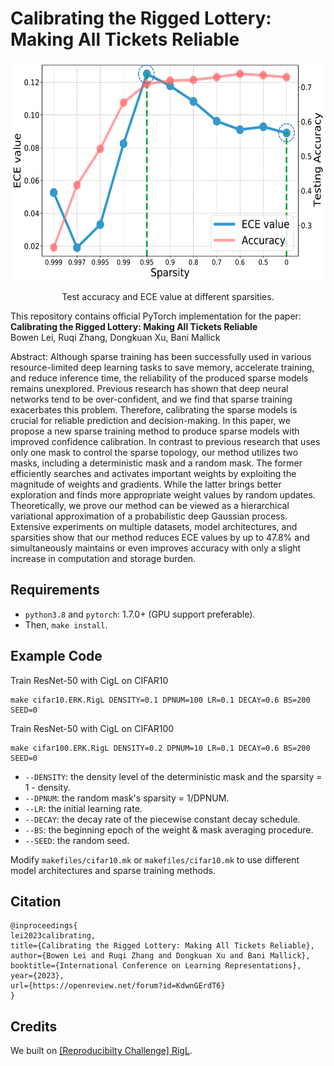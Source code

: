 # Calibrating the Rigged Lottery: Making All Tickets Reliable

<span class="img_container center" style="display: block;">
    <p align="center">
    <img alt="RigL main image" height=350 src="img/fig.pdf" style="display:block; margin-left: auto; margin-right: auto;" title="caption" />
    <br />
    <span class="img_caption" style="display: block; text-align: center;">Test accuracy and ECE value at different sparsities.</span>
    </p>
</span>

This repository contains official PyTorch implementation for the paper:<br>
**Calibrating the Rigged Lottery: Making All Tickets Reliable**<br>
Bowen Lei, Ruqi Zhang, Dongkuan Xu, Bani Mallick

Abstract: Although sparse training has been successfully used in various resource-limited deep learning tasks to save memory, accelerate training, and reduce inference time, the reliability of the produced sparse models remains unexplored. Previous research has shown that deep neural networks tend to be over-confident, and we find that sparse training exacerbates this problem. Therefore, calibrating the sparse models is crucial for reliable prediction and decision-making. In this paper, we propose a new sparse training method to produce sparse models with improved confidence calibration. In contrast to previous research that uses only one mask to control the sparse topology, our method utilizes two masks, including a deterministic mask and a random mask. The former efficiently searches and activates important weights by exploiting the magnitude of weights and gradients. While the latter brings better exploration and finds more appropriate weight values by random updates. Theoretically, we prove our method can be viewed as a hierarchical variational approximation of a probabilistic deep Gaussian process. Extensive experiments on multiple datasets, model architectures, and sparsities show that our method reduces ECE values by up to 47.8% and simultaneously maintains or even improves accuracy with only a slight increase in computation and storage burden.

## Requirements

* `python3.8` and `pytorch`: 1.7.0+ (GPU support preferable).
* Then, `make install`. 

## Example Code

Train ResNet-50 with CigL on CIFAR10

```
make cifar10.ERK.RigL DENSITY=0.1 DPNUM=100 LR=0.1 DECAY=0.6 BS=200 SEED=0
```

Train ResNet-50 with CigL on CIFAR100

```
make cifar100.ERK.RigL DENSITY=0.2 DPNUM=10 LR=0.1 DECAY=0.6 BS=200 SEED=0
```

* `--DENSITY`: the density level of the deterministic mask and the sparsity = 1 - density.
* `--DPNUM`: the random mask's sparsity = 1/DPNUM.
* `--LR`: the initial learning rate.
* `--DECAY`: the decay rate of the piecewise constant decay schedule.
* `--BS`: the beginning epoch of the weight & mask averaging procedure.
* `--SEED`: the random seed.

Modify `makefiles/cifar10.mk` or `makefiles/cifar10.mk` to use different model architectures and sparse training methods.

## Citation

```
@inproceedings{
lei2023calibrating,
title={Calibrating the Rigged Lottery: Making All Tickets Reliable},
author={Bowen Lei and Ruqi Zhang and Dongkuan Xu and Bani Mallick},
booktitle={International Conference on Learning Representations},
year={2023},
url={https://openreview.net/forum?id=KdwnGErdT6}
}
```

## Credits

We built on [[Reproducibilty Challenge] RigL](https://github.com/varun19299/rigl-reproducibility).
